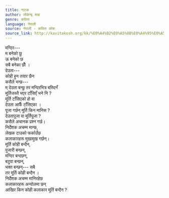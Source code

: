 ```yaml
---
title: नाटक
author: लोकेन्द्र शाह
genre: कविता
language: नेपाली
source: नेपाली - कविता कोश
source_link: http://kavitakosh.org/kk/%E0%A4%B2%E0%A5%8B%E0%A4%95%E0%A5%87%E0%A4%A8%E0%A5%8D%E0%A4%A6%E0%A5%8D%E0%A4%B0_%E0%A4%B6%E0%A4%BE%E0%A4%B9
---
```


मन्दिर---  
म बनेको छु  
ऊ बनेको छ  
सबै बनेका छौँ ।  
देउता---  
कोही हुन तयार छैन  
कसैले भन्छ---  
म् देउता बन्छु तर मन्दिरभित्र बस्दिनँ  
मूर्तिजस्तै भएर टाँसिएँ भने नि ?  
मूर्ति टाँसिएको हो वा  
देउता आफैँ टाँसिएका ।  
पूजा गर्छन् मूर्ति किन मानिस ?  
देउतापूजा वा मूर्तिपूजा ?  
कसैले अचानक प्रश्न गर्छ।  
निर्देशक अचम्म मान्छ,  
लेखक टाउको फर्काउँछ  
कलाकारहरू मुखामुख गर्छन्।  
मूर्ति कोही बन्दैन,  
पुजारी बन्छन्,  
मन्दिर बन्दछन्,  
बटुवा बन्छन्,  
भक्त बन्छन्--- सबै  
तर मूर्ति कोही बन्दैन ।  
निर्देशक अचम्म मानिरहेछ  
कलाकारहरू अन्योलमा छन्  
आखिर किन कोही कलाकार मूर्ति बन्दैन ?

